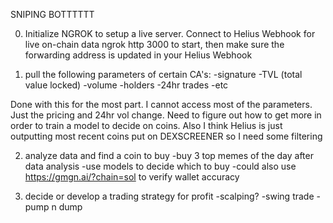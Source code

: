 SNIPING BOTTTTTT

0. Initialize NGROK to setup a live server. 
   Connect to Helius Webhook for live on-chain data
   ngrok http 3000 to start, then make sure the forwarding address is updated in your Helius Webhook

1. pull the following parameters of certain CA's:
    -signature
    -TVL (total value locked)
    -volume
    -holders
    -24hr trades
    -etc

Done with this for the most part. I cannot access most of the parameters.
Just the pricing and 24hr vol change. Need to figure out how to get more in order to train a model to decide on coins. Also I think Helius is just outputting most recent coins put on DEXSCREENER so I need some filtering

2. analyze data and find a coin to buy
    -buy 3 top memes of the day after data analysis
    -use models to decide which to buy
    -could also use https://gmgn.ai/?chain=sol to verify wallet accuracy

3. decide or develop a trading strategy for profit
    -scalping?
    -swing trade
    -pump n dump

